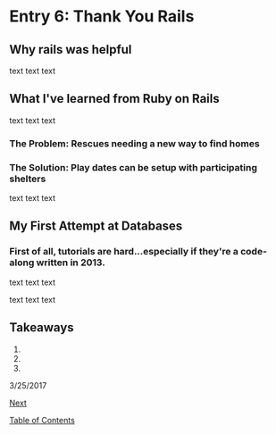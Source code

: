 # Entry 6: Thank You Rails

## Why rails was helpful

text text text


## What I've learned from Ruby on Rails

text text text

### The Problem: Rescues needing a new way to find homes

### The Solution: Play dates can be setup with participating shelters

text text text


## My First Attempt at Databases

### First of all, tutorials are hard...especially if they're a code-along written in 2013.

text text text

text text text

## Takeaways

1. 

2. 

3. 

3/25/2017

[Next](entry07-login-continues.md)

[Table of Contents](../README.md)
